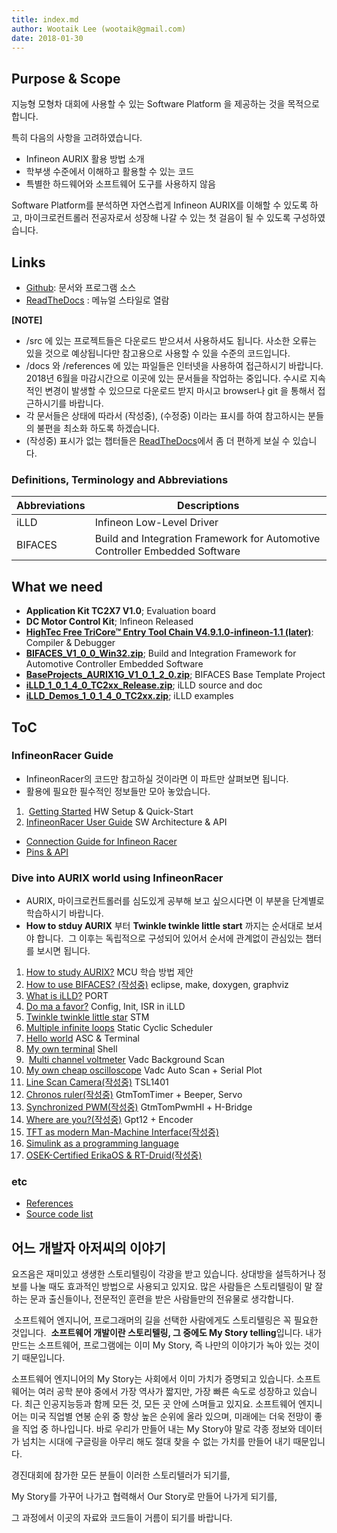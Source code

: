 ```yaml
---
title: index.md
author: Wootaik Lee (wootaik@gmail.com)  
date: 2018-01-30
---
```


## Purpose & Scope
지능형 모형차 대회에 사용할 수 있는 Software Platform 을 제공하는 것을 목적으로 합니다.

특히 다음의 사항을 고려하였습니다.

*   Infineon AURIX 활용 방법 소개
*   학부생 수준에서 이해하고 활용할 수 있는 코드
*   특별한 하드웨어와 소프트웨어 도구를 사용하지 않음

Software Platform를 분석하면 자연스럽게 Infineon AURIX를 이해할 수 있도록 하고,
마이크로컨트롤러 전공자로서 성장해 나갈 수 있는 첫 걸음이 될 수 있도록 구성하였습니다.

## Links
* [Github](https://github.com/realsosy/InfineonRacer): 문서와 프로그램 소스
* [ReadTheDocs](http://infineonracer.readthedocs.io/ko/latest/) : 메뉴얼 스타일로 열람

**[NOTE]**

* /src 에 있는 프로젝트들은 다운로드 받으셔서 사용하셔도 됩니다.  사소한 오류는 있을 것으로 예상됩니다만 참고용으로 사용할 수 있을 수준의 코드입니다.
* /docs 와 /references 에 있는 파일들은 인터넷을 사용하여 접근하시기 바랍니다. 2018년 6월을 마감시간으로 이곳에 있는 문서들을 작업하는 중입니다.  수시로 지속적인 변경이 발생할 수 있으므로 다운로드 받지 마시고 browser나 git 을 통해서 접근하시기를 바랍니다.
* 각 문서들은 상태에 따라서 (작성중), (수정중) 이라는 표시를 하여 참고하시는 분들의 불편을 최소화 하도록 하겠습니다.
* (작성중) 표시가 없는 챕터들은 [ReadTheDocs](http://infineonracer.readthedocs.io/ko/latest/)에서 좀 더 편하게 보실 수 있습니다.



### Definitions, Terminology and Abbreviations

| Abbreviations | Descriptions                                                 |
| ------------- | ------------------------------------------------------------ |
| iLLD          | Infineon Low-Level Driver                                    |
| BIFACES       | Build and Integration Framework for Automotive Controller Embedded Software |

## What we need
* **Application Kit TC2X7 V1.0**; Evaluation board
* **DC Motor Control Kit**; Infineon Released
* [**HighTec Free TriCore™ Entry Tool Chain V4.9.1.0-infineon-1.1 (later)**](https://free-entry-toolchain.hightec-edv.com/index.php): Compiler & Debugger
* [**BIFACES_V1_0_0_Win32.zip**](https://drive.google.com/open?id=1tYg7DDeB-HNf8ZCV7toeD5UtMwiLin4A); Build and Integration Framework for Automotive Controller Embedded Software
* [**BaseProjects_AURIX1G_V1_0_1_2_0.zip**](https://drive.google.com/open?id=1Lz3eHBS7BILysJJKFyYaDNGYYkTbJ7jg); BIFACES Base Template Project
* [**iLLD_1_0_1_4_0_TC2xx_Release.zip**](https://drive.google.com/open?id=1c_0dBZk6qQFeWFwpmISwJcjg9llLFcN8); iLLD source and doc
* [**iLLD_Demos_1_0_1_4_0_TC2xx.zip**](https://drive.google.com/file/d/143MTFcHteeId-dcKe6ITDmq456WDAMXF/view?usp=sharing); iLLD examples




## ToC

### InfineonRacer Guide

* InfineonRacer의 코드만 참고하실 것이라면 이 파트만 살펴보면 됩니다.
* 활용에 필요한 필수적인 정보들만 모아 놓았습니다.

1.  [Getting Started](./GettingStarted.md)  HW Setup & Quick-Start
2.  [InfineonRacer User Guide](./InfineonRacerUserGuide.md)  SW Architecture & API


* [Connection Guide for Infineon Racer](./ConnectionGuide.md)
* [Pins & API](./PinsApi.xlsx)

### Dive into AURIX world using InfineonRacer

* AURIX, 마이크로컨트롤러를 심도있게 공부해 보고 싶으시다면 이 부분을 단계별로 학습하시기 바랍니다.
* **How to stduy AURIX** 부터 **Twinkle twinkle little start** 까지는 순서대로 보셔야 합니다.  그 이후는 독립적으로 구성되어 있어서 순서에 관계없이 관심있는 챕터를 보시면 됩니다.

1.  [How to study AURIX?](./HowToStudyAurix.md) MCU 학습 방법 제안
2.  [How to use BIFACES? (작성중)](./HowToUseBIFACES.md)  eclipse, make, doxygen, graphviz
3.  [What is iLLD?](./WhatIsIlld.md) PORT
4.  [Do ma a favor?](./DoMeAFavor.md) Config, Init, ISR in iLLD
5.  [Twinkle twinkle little star](./TwinkleTwinkleLittleStar.md)  STM
6.  [Multiple infinite loops](./MultipleInfiniteLoops.md) Static Cyclic Scheduler
7.  [Hello world](./HelloWorld.md)  ASC & Terminal
8.  [My own terminal](./MyOwnTerminal.md) Shell
9.  [Multi channel voltmeter](./MultiChannelVoltmeter.md)  Vadc Background Scan
10.  [My own cheap oscilloscope](./MyOwnCheapOscilloscope.md)  Vadc Auto Scan + Serial Plot
11.  [Line Scan Camera(작성중)](./LineScanCamera.md) TSL1401
12.  [Chronos ruler(작성중)](./ChronosRuler.md) GtmTomTimer + Beeper, Servo
13.  [Synchronized PWM(작성중)](./SynchronizedPwm.md) GtmTomPwmHl + H-Bridge
14.  [Where are you?(작성중)](./WhereAreYou.md) Gpt12 + Encoder
15.  [TFT as modern Man-Machine Interface(작성중)](./TftAsModernMmi.md)
16.  [Simulink as a programming language](./SimulinkAsAProgrammingLanguage.md)
17.  [OSEK-Certified ErikaOS & RT-Druid(작성중)](./OsekCertificedErikaOsRtDruid.md)


### etc

* [References](./References.md)
* [Source code list](./src/README.md)




## 어느 개발자 아저씨의 이야기

  요즈음은 재미있고 생생한 스토리텔링이 각광을 받고 있습니다.  상대방을 설득하거나 정보를 나눌 때도 효과적인 방법으로 사용되고 있지요.  많은 사람들은 스토리텔링이 말 잘하는 문과 출신들이나, 전문적인 훈련을 받은 사람들만의 전유물로 생각합니다.

  소프트웨어 엔지니어, 프로그래머의 길을 선택한 사람에게도 스토리텔링은 꼭 필요한 것입니다.  **소프트웨어 개발이란 스토리텔링, 그 중에도 My Story telling**입니다.  내가 만드는 소프트웨어, 프로그램에는 이미 My Story, 즉 나만의 이야기가 녹아 있는 것이기 때문입니다.

 소프트웨어 엔지니어의 My Story는 사회에서 이미 가치가 증명되고 있습니다. 소프트웨어는 여러 공학 분야 중에서 가장 역사가 짧지만, 가장 빠른 속도로 성장하고 있습니다.  최근 인공지능등과 함께 모든 것, 모든 곳 안에 스며들고 있지요.  소프트웨어 엔지니어는 미국 직업별 연봉 순위 중 항상 높은 순위에 올라 있으며, 미래에는 더욱 전망이 좋을 직업 중 하나입니다.  바로 우리가 만들어 내는 My Story야 말로 각종 정보와 데이터가 넘치는 시대에 구글링을 아무리 해도 절대 찾을 수 없는 가치를 만들어 내기 때문입니다.

 경진대회에 참가한 모든 분들이 이러한 스토리텔러가 되기를,

 My Story를 가꾸어 나가고 협력해서 Our Story로 만들어 나가게 되기를,

 그 과정에서 이곳의 자료와 코드들이 거름이 되기를 바랍니다.
